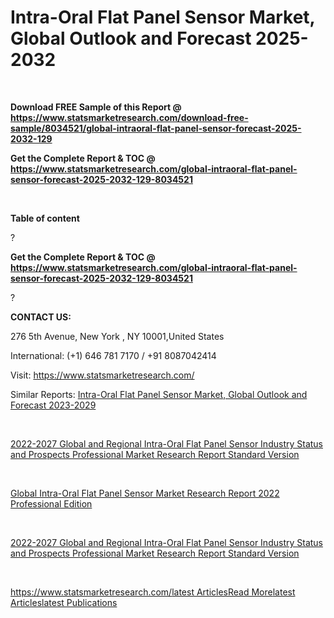 <h1>Intra-Oral Flat Panel Sensor Market, Global Outlook and Forecast 2025-2032</h1><br/><p><strong>Download FREE Sample of this Report @ <a href="https://www.statsmarketresearch.com/download-free-sample/8034521/global-intraoral-flat-panel-sensor-forecast-2025-2032-129">https://www.statsmarketresearch.com/download-free-sample/8034521/global-intraoral-flat-panel-sensor-forecast-2025-2032-129</a></strong></p>
 
 
 
 <div><b>Get the Complete Report & TOC @ <a href="https://www.statsmarketresearch.com/global-intraoral-flat-panel-sensor-forecast-2025-2032-129-8034521">https://www.statsmarketresearch.com/global-intraoral-flat-panel-sensor-forecast-2025-2032-129-8034521</a></b></div>
 
 
 
 <p><br />
 
 <b>Table of content</b></p>
 
 
 
 <p>? </p>
 
 
 
 <div><b>Get the Complete Report & TOC @ <a href="https://www.statsmarketresearch.com/global-intraoral-flat-panel-sensor-forecast-2025-2032-129-8034521">https://www.statsmarketresearch.com/global-intraoral-flat-panel-sensor-forecast-2025-2032-129-8034521</a></b></div>
 
 
 
 <p>? </p>
 
 
 
 <p><b>CONTACT US:</b><br />
 
 276 5th Avenue, New York , NY 10001,United States<br />
 
 International: (+1) 646 781 7170 / +91 8087042414<br />
 
 Visit: <a href="https://www.statsmarketresearch.com/">https://www.statsmarketresearch.com/</a><br />
 
 Similar Reports: <a href="https://www.statsmarketresearch.com/global-intraoral-flat-panel-sensor-forecast-2025-2032-129-8034521">Intra-Oral Flat Panel Sensor Market, Global Outlook and Forecast 2023-2029</a><br />
 
 <br />
 
 <a href="https://www.statsmarketresearch.com/global-intraoral-flat-panel-sensor-forecast-2025-2032-129-8034521">2022-2027 Global and Regional Intra-Oral Flat Panel Sensor Industry Status and Prospects Professional Market Research Report Standard Version</a><br />
 
 <br />
 
 <a href="https://www.statsmarketresearch.com/global-intraoral-flat-panel-sensor-forecast-2025-2032-129-8034521">Global Intra-Oral Flat Panel Sensor Market Research Report 2022 Professional Edition</a><br />
 
 <br />
 
 <a href="https://www.statsmarketresearch.com/global-intraoral-flat-panel-sensor-forecast-2025-2032-129-8034521">2022-2027 Global and Regional Intra-Oral Flat Panel Sensor Industry Status and Prospects Professional Market Research Report Standard Version</a><br />
 
 <br />
 
 <a href="https://gyeongbokgung.com">https://www.statsmarketresearch.com/</a><a href="https://hallyeomaritime.com">latest Articles</a><a href="https://jingwansa.com">Read More</a><a href="https://nguoiviet.jp/">latest Articles</a><a href="https://www.intelmarketresearch.com/">latest Publications</a></p>